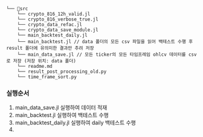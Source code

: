 ```
└── 📁src
    └── crypto_816_12h_valid.jl
    └── crypto_816_verbose_true.jl
    └── crypto_data_refac.jl
    └── crypto_data_save_module.jl
    └── main_backtest_daily.jl
    └── main_backtest.jl // data 폴더의 모든 csv 파일을 읽어 백테스트 수행 후 result 폴더에 유의미한 결과만 추려 저장
    └── main_data_save.jl // 모든 ticker의 모든 타임프레임 ohlcv 데이터를 csv로 저장 (저장 위치: data 폴더)
    └── readme.md
    └── result_post_processing_old.py
    └── time_frame_sort.py
```

### 실행순서
1. main_data_save.jl 실행하여 데이터 적재
2. main_backtest.jl 실행하여 백테스트 수행
3. main_backtest_daily.jl 실행하여 daily 백테스트 수행
4. 




